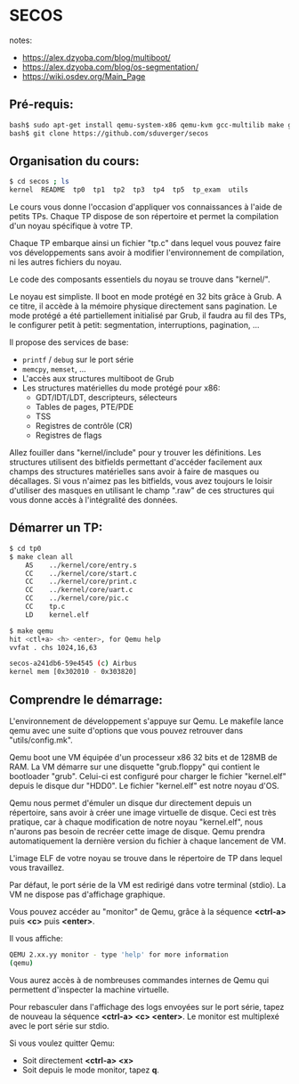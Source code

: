 # SECOS

notes:
* https://alex.dzyoba.com/blog/multiboot/
* https://alex.dzyoba.com/blog/os-segmentation/
* https://wiki.osdev.org/Main_Page

## Pré-requis:

```bash
bash$ sudo apt-get install qemu-system-x86 qemu-kvm gcc-multilib make git
bash$ git clone https://github.com/sduverger/secos
```

## Organisation du cours:

```bash
$ cd secos ; ls
kernel  README  tp0  tp1  tp2  tp3  tp4  tp5  tp_exam  utils
```

Le cours vous donne l'occasion d'appliquer vos connaissances à l'aide de petits TPs. Chaque TP dispose de son répertoire et permet la compilation d'un noyau spécifique à votre TP.

Chaque TP embarque ainsi un fichier "tp.c" dans lequel vous pouvez faire vos développements sans avoir à modifier l'environnement de compilation, ni les autres fichiers du noyau.

Le code des composants essentiels du noyau se trouve dans "kernel/".

Le noyau est simpliste. Il boot en mode protégé en 32 bits grâce à Grub. A ce titre, il accède à la mémoire physique directement sans pagination. Le mode protégé a été partiellement initialisé par Grub, il faudra au fil des TPs, le configurer petit à petit: segmentation, interruptions, pagination, ...

Il propose des services de base:
 - `printf` / `debug` sur le port série
 - `memcpy`, `memset`, ...
 - L'accès aux structures multiboot de Grub
 - Les structures matérielles du mode protégé pour x86:
   + GDT/IDT/LDT, descripteurs, sélecteurs
   + Tables de pages, PTE/PDE
   + TSS
   + Registres de contrôle (CR)
   + Registres de flags

Allez fouiller dans "kernel/include" pour y trouver les définitions. Les structures utilisent des bitfields permettant d'accéder facilement aux champs des structures matérielles sans avoir à faire de masques ou décallages. Si vous n'aimez pas les bitfields, vous avez toujours le loisir d'utiliser des masques en utilisant le champ ".raw" de ces structures qui vous donne accès à l'intégralité des données.


## Démarrer un TP:

```bash
$ cd tp0
$ make clean all
    AS    ../kernel/core/entry.s
    CC    ../kernel/core/start.c
    CC    ../kernel/core/print.c
    CC    ../kernel/core/uart.c
    CC    ../kernel/core/pic.c
    CC    tp.c
    LD    kernel.elf

$ make qemu
hit <ctl+a> <h> <enter>, for Qemu help
vvfat . chs 1024,16,63

secos-a241db6-59e4545 (c) Airbus
kernel mem [0x302010 - 0x303820]
```


## Comprendre le démarrage:


L'environnement de développement s'appuye sur Qemu. Le makefile lance qemu avec une suite d'options que vous pouvez retrouver dans "utils/config.mk".

Qemu boot une VM équipée d'un processeur x86 32 bits et de 128MB de RAM. La VM démarre sur une disquette "grub.floppy" qui contient le bootloader "grub". Celui-ci est configuré pour charger le fichier "kernel.elf" depuis le disque dur "HDD0". Le fichier "kernel.elf" est notre noyau d'OS.

Qemu nous permet d'émuler un disque dur directement depuis un répertoire, sans avoir à créer une image virtuelle de disque. Ceci est très pratique, car à chaque modification de notre noyau "kernel.elf", nous n'aurons pas besoin de recréer cette image de disque. Qemu prendra automatiquement la dernière version du fichier à chaque lancement de VM.

L'image ELF de votre noyau se trouve dans le répertoire de TP dans lequel vous travaillez.

Par défaut, le port série de la VM est redirigé dans votre terminal (stdio). La VM ne dispose pas d'affichage graphique.

Vous pouvez accéder au "monitor" de Qemu, grâce à la séquence **\<ctrl-a\>** puis **\<c\>** puis **\<enter\>**.

Il vous affiche:

```bash
QEMU 2.xx.yy monitor - type 'help' for more information
(qemu)
```

Vous aurez accès à de nombreuses commandes internes de Qemu qui permettent d'inspecter la machine virtuelle.

Pour rebasculer dans l'affichage des logs envoyées sur le port série, tapez de nouveau la séquence **\<ctrl-a\> \<c\> \<enter\>**. Le monitor est multiplexé avec le port série sur stdio.

Si vous voulez quitter Qemu:
 - Soit directement **\<ctrl-a\> \<x\>**
 - Soit depuis le mode monitor, tapez **q**.
